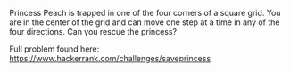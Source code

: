Princess Peach is trapped in one of the four corners of a square grid. You are in the center of the grid and can move one step at a time in any of the four directions. Can you rescue the princess?

Full problem found here: https://www.hackerrank.com/challenges/saveprincess
